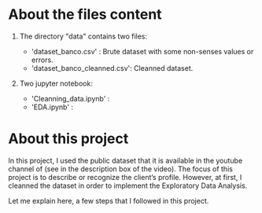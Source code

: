 # About the files content

1. The directory "data" contains two files:
    - 'dataset_banco.csv' : Brute dataset with some non-senses values or errors.
    - 'dataset_banco_cleanned.csv': Cleanned dataset.

2. Two jupyter notebook:
    - 'Cleanning_data.ipynb' : 
    - 'EDA.ipynb' : 

# About this project

In this project, I used the public dataset that it is available in the youtube channel of  (see in the description box of the video). The focus of this project is to describe or recognize the client’s profile. However, at first, I cleanned the dataset in order to implement the Exploratory Data Analysis.

Let me explain here, a few steps that I followed in this project.